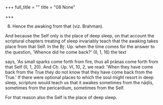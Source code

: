 +++
full_title = ""
title = "08 None"

+++


8. Hence the awaking from that (viz. Brahman).

And because the Self only is the place of deep sleep, on that account the scriptural chapters treating of sleep invariably teach that the awaking takes place from that Self. In the Br̥. Up. when the time comes for the answer to the question, 'Whence did he come back?' (II, 1, 16) the text

says, 'As small sparks come forth from fire, thus all prāṇas come forth from that Self (II, 1, 20). And Cḥ. Up. VI, 10, 2, we read: 'When they have come back from the True they do not know that they have come back from the True.' If there were optional places to which the soul might resort in deep sleep, scripture would teach us that it awakes sometimes from the nāḍīs, sometimes from the pericardium, sometimes from the Self.

For that reason also the Self is the place of deep sleep.

